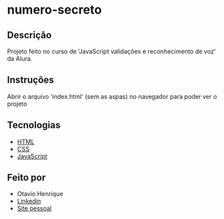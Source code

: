 # numero-secreto

## Descrição

Projeto feito no curso de 'JavaScript validações e reconhecimento de voz' da Alura.

## Instruções

Abrir o arquivo 'index.html' (sem as aspas) no navegador para poder ver o projeto

## Tecnologias

- [HTML](https://developer.mozilla.org/pt-BR/docs/Web/HTML)
- [CSS](https://developer.mozilla.org/pt-BR/docs/Web/CSS)
- [JavaScript](https://developer.mozilla.org/pt-BR/docs/Web/JavaScript)

## Feito por

- Otavio Henrique
- [Linkedin](https://www.linkedin.com/in/otavio-henrique-de-lima-e-silva-94076ba1/)
- [Site pessoal](https://otaviohls.vercel.app/)
